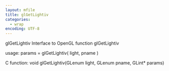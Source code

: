 ```yaml
---
layout: mfile
title: glGetLightiv
categories:
  - wrap
encoding: UTF-8
---
```


glGetLightiv  Interface to OpenGL function glGetLightiv

usage:  params = glGetLightiv( light, pname )

C function:  void glGetLightiv(GLenum light, GLenum pname, GLint\* params)